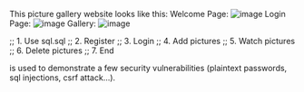This picture gallery website looks like this:
Welcome Page:
![image](https://github.com/user-attachments/assets/05f0f25a-2c9c-476a-987d-973d02fbab74)
Login Page:
![image](https://github.com/user-attachments/assets/8c12616a-1c68-4a19-ba66-3e15965e53ef)
Gallery:
![image](https://github.com/user-attachments/assets/067d94f6-5bf9-4ad8-8707-d7148399c19a)


;; 1. Use sql.sql
;; 2. Register
;; 3. Login
;; 4. Add pictures
;; 5. Watch pictures
;; 6. Delete pictures
;; 7. End

 is used to demonstrate a few security vulnerabilities (plaintext passwords, sql injections, csrf attack...).
